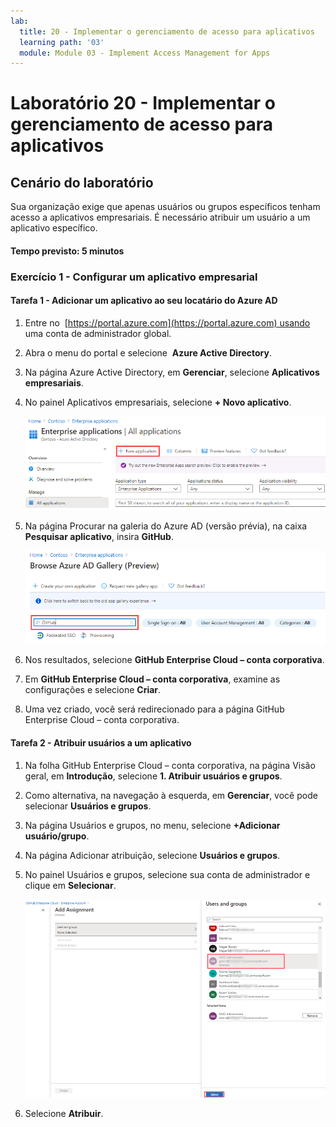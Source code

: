 ```yaml
---
lab:
  title: 20 - Implementar o gerenciamento de acesso para aplicativos
  learning path: '03'
  module: Module 03 - Implement Access Management for Apps
---
```


# Laboratório 20 - Implementar o gerenciamento de acesso para aplicativos

## Cenário do laboratório

Sua organização exige que apenas usuários ou grupos específicos tenham acesso a aplicativos empresariais. É necessário atribuir um usuário a um aplicativo específico.

#### Tempo previsto: 5 minutos

### Exercício 1 - Configurar um aplicativo empresarial

#### Tarefa 1 - Adicionar um aplicativo ao seu locatário do Azure AD

1. Entre no  [https://portal.azure.com](https://portal.azure.com) usando uma conta de administrador global.

2. Abra o menu do portal e selecione  **Azure Active Directory**.

3. Na página Azure Active Directory, em **Gerenciar**, selecione **Aplicativos empresariais**.

4. No painel Aplicativos empresariais, selecione **+ Novo aplicativo**.

    ![Imagem da tela exibindo a página Aplicativos empresariais com Novo aplicativo realçado](./media/lp3-mod1-new-enterprise-application.png)

5. Na página Procurar na galeria do Azure AD (versão prévia), na caixa **Pesquisar aplicativo**, insira **GitHub**.

    ![Imagem da tela exibindo a página Procurar na galeria do Azure AD (versão prévia) com a caixa de pesquisa realçada](./media/lp3-mod1-azure-ad-gallery-search.png)

6. Nos resultados, selecione **GitHub Enterprise Cloud – conta corporativa**.

7. Em **GitHub Enterprise Cloud – conta corporativa**, examine as configurações e selecione **Criar**.

8. Uma vez criado, você será redirecionado para a página GitHub Enterprise Cloud – conta corporativa.

#### Tarefa 2 - Atribuir usuários a um aplicativo

1. Na folha GitHub Enterprise Cloud – conta corporativa, na página Visão geral, em **Introdução**, selecione **1. Atribuir usuários e grupos**.

2. Como alternativa, na navegação à esquerda, em **Gerenciar**, você pode selecionar **Usuários e grupos**.

3. Na página Usuários e grupos, no menu, selecione **+Adicionar usuário/grupo**.

4. Na página Adicionar atribuição, selecione **Usuários e grupos**.

5. No painel Usuários e grupos, selecione sua conta de administrador e clique em **Selecionar**.

    ![Imagem da tela exibindo a adição de uma atribuição de conta de usuário a um aplicativo com o botão Selecionar realçado ](./media/lp3-mod1-add-app-assignment.png)

6. Selecione **Atribuir**.

